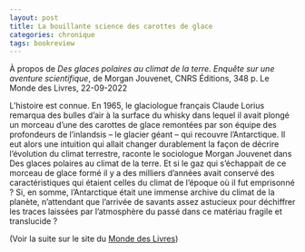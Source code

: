```yaml
---
layout: post
title: La bouillante science des carottes de glace
categories: chronique
tags: bookreview
---
```


À propos de <i>Des glaces polaires au climat de la terre. Enquête sur une aventure scientifique</i>, de Morgan Jouvenet, CNRS Éditions, 348 p.
Le Monde des Livres, 22-09-2022

L’histoire est connue. En 1965, le glaciologue français Claude Lorius remarqua des bulles d’air à la surface du whisky dans lequel il avait plongé un morceau d’une des carottes de glace remontées par son équipe des profondeurs de l’inlandsis – le glacier géant – qui recouvre l’Antarctique. Il eut alors une intuition qui allait changer durablement la ­façon de décrire l’évolution du climat ­terrestre, raconte le sociologue Morgan Jouvenet dans Des glaces polaires au climat de la terre. Et si le gaz qui s’échappait de ce morceau de glace formé il y a des milliers d’années avait conservé des caractéristiques qui étaient celles du climat de l’époque où il fut emprisonné ? Si, en somme, l’Antarctique était une immense archive du climat de la planète, n’attendant que l’arrivée de savants assez astucieux pour déchiffrer les traces laissées par l’atmosphère du passé dans ce matériau fragile et translucide ?

(Voir la suite sur le site du [Monde des Livres](https://www.lemonde.fr/livres/article/2022/09/22/des-glaces-polaires-au-climat-de-la-terre-de-morgan-jouvenet-la-bouillante-science-des-carottes-de-glace_6142737_3260.html))
